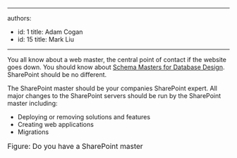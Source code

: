 

---
authors:
  - id: 1
    title: Adam Cogan
  - id: 15
    title: Mark Liu
---




<span class='intro'> 
  <p>You all know about a web master, the central point of contact if the website goes down. You should know about <a href="/_layouts/15/FIXUPREDIRECT.ASPX?WebId=3dfc0e07-e23a-4cbb-aac2-e778b71166a2&amp;TermSetId=07da3ddf-0924-4cd2-a6d4-a4809ae20160&amp;TermId=31ff17e0-672b-4918-b455-b9a2df9d5766">Schema Masters for Database Design</a>. SharePoint should be no different.</p>
<p>The SharePoint master should be your companies SharePoint expert. All major changes to the SharePoint servers should be run by the SharePoint master including&#58;&#160;</p>
<ul>
    <li>Deploying or removing solutions and features</li>
    <li>Creating web applications</li>
    <li>Migrations</li>
</ul>
<p><img src="http&#58;//sharepoint.ssw.com.au/AboutUs/Employees/PublishingImages/JohnLiu.jpg" alt="" /><br>
<font class="ms-rteCustom-FigureNormal" size="+0">Figure&#58; Do you have a SharePoint master</font></p>
 </span>




